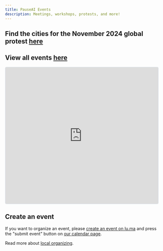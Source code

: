 ```yaml
---
title: PauseAI Events
description: Meetings, workshops, protests, and more!
---
```


## Find the cities for the November 2024 global protest [here](/2024-november)

## View all events [here](https://lu.ma/PauseAI)

<iframe
  src="https://lu.ma/embed/calendar/cal-E1qhLPs5IvlQr8S/events?"
  height="450"
  frameborder="0"
  style="border: 1px solid #bfcbda88; border-radius: 4px; width: 100%;"
  allowfullscreen="true"
  aria-hidden="false"
  tabindex="0"
></iframe>

## Create an event

If you want to organize an event, please [create an event on lu.ma](https://lu.ma/create) and press the "submit event" button on [our calendar page](https://lu.ma/PauseAI).

Read more about [local organizing](/local-organizing).
